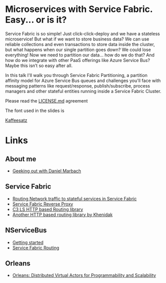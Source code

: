 # Microservices with Service Fabric. Easy... or is it?

Service Fabric is so simple! Just click-click-deploy and we have a stateless microservice! But what if we want to store business data? We can use reliable collections and even transactions to store data inside the cluster, but what happens when our single partition goes down? We could lose everything! Now we need to partition our data… how do we do that? And how do we integrate with other PaaS offerings like Azure Service Bus? Maybe this isn’t so easy after all.

In this talk I'll walk you through Service Fabric Partitioning, a partition affinity model for Azure Service Bus queues and challenges you'll face with messaging patterns like request/response, publish/subscribe, process managers and other stateful entities running inside a Service Fabric Cluster.

Please read the [LICENSE.md](License) agreement

The font used in the slides is

[Kaffeesatz](https://www.yanone.de/fonts/kaffeesatz/)

# Links
## About me
* [Geeking out with Daniel Marbach]( http://developeronfire.com/episode-077-daniel-marbach-geeking-out)

## Service Fabric

* [Routing Network traffic to stateful services in Service Fabric](https://www.opsgility.com/blog/2016/11/02/routing-network-traffic-to-stateful-services-in-service-fabric/)
* [Service Fabric Reverse Proxy](https://docs.microsoft.com/en-us/azure/service-fabric/service-fabric-reverseproxy)
* [C3 LS HTTP based Routing library](https://github.com/c3-ls/ServiceFabric-Http)
* [Another HTTP based routing library by Khenidak](https://github.com/khenidak/Router)

## NServiceBus

* [Getting started](https://docs.particular.net/tutorials/intro-to-nservicebus/)
* [Service Fabric Routing](https://docs.particular.net/samples/azure/azure-service-fabric-routing/)

## Orleans

* [Orleans: Distributed Virtual Actors for Programmability and Scalability
](https://www.microsoft.com/en-us/research/wp-content/uploads/2016/02/Orleans-MSR-TR-2014-41.pdf)
